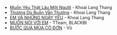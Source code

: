 * [Muốn Yêu Thật Lâu Một Người](https://youtu.be/wjDs5zwRlMA) - Khoai Lang Thang
* [Thương Dù Buồn Vẫn Thương](https://youtu.be/Sywt49b7RPE) - Khoai Lang Thang
* [EM VÀ NHỮNG NGÀY YÊU](https://youtu.be/SLpU2LGv54g) - Khoai Lang Thang
* [MUỐN NÓI VỚI EM](https://youtu.be/5TlJtpytXtk) - TTeam, BLACKBI
* [BƯỚC QUA MÙA CÔ ĐƠN](https://youtu.be/n6Pnzi6r9NU) - Vũ
